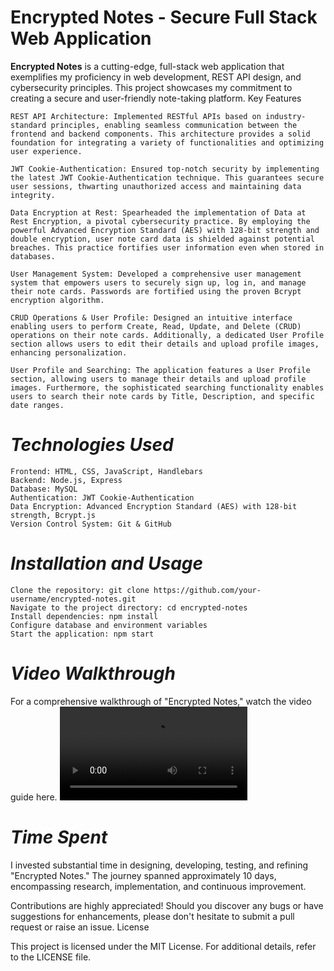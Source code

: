 # Encrypted Notes - Secure Full Stack Web Application

<!-- Include a screenshot or logo here -->

<b>Encrypted Notes</b> is a cutting-edge, full-stack web application that exemplifies my proficiency in web development, REST API design, and cybersecurity principles. This project showcases my commitment to creating a secure and user-friendly note-taking platform.
Key Features

    REST API Architecture: Implemented RESTful APIs based on industry-standard principles, enabling seamless communication between the frontend and backend components. This architecture provides a solid foundation for integrating a variety of functionalities and optimizing user experience.

    JWT Cookie-Authentication: Ensured top-notch security by implementing the latest JWT Cookie-Authentication technique. This guarantees secure user sessions, thwarting unauthorized access and maintaining data integrity.

    Data Encryption at Rest: Spearheaded the implementation of Data at Rest Encryption, a pivotal cybersecurity practice. By employing the powerful Advanced Encryption Standard (AES) with 128-bit strength and double encryption, user note card data is shielded against potential breaches. This practice fortifies user information even when stored in databases.

    User Management System: Developed a comprehensive user management system that empowers users to securely sign up, log in, and manage their note cards. Passwords are fortified using the proven Bcrypt encryption algorithm.

    CRUD Operations & User Profile: Designed an intuitive interface enabling users to perform Create, Read, Update, and Delete (CRUD) operations on their note cards. Additionally, a dedicated User Profile section allows users to edit their details and upload profile images, enhancing personalization.

    User Profile and Searching: The application features a User Profile section, allowing users to manage their details and upload profile images. Furthermore, the sophisticated searching functionality enables users to search their note cards by Title, Description, and specific date ranges.

# *Technologies Used*

    Frontend: HTML, CSS, JavaScript, Handlebars
    Backend: Node.js, Express
    Database: MySQL
    Authentication: JWT Cookie-Authentication
    Data Encryption: Advanced Encryption Standard (AES) with 128-bit strength, Bcrypt.js
    Version Control System: Git & GitHub

# *Installation and Usage*

    Clone the repository: git clone https://github.com/your-username/encrypted-notes.git
    Navigate to the project directory: cd encrypted-notes
    Install dependencies: npm install
    Configure database and environment variables
    Start the application: npm start

# *Video Walkthrough*

For a comprehensive walkthrough of "Encrypted Notes," watch the video guide here.
<video src="https://raw.githubusercontent.com/shadab034/Encrypted-Notes-Project/master/Video WalkThrough.mp4" alt="Banner">
<video width="320" height="240" controls>
  <source src="https://raw.githubusercontent.com/shadab034/Encrypted-Notes-Project/master/Video WalkThrough.mp4" type="video/mp4">
</video>

# *Time Spent*

I invested substantial time in designing, developing, testing, and refining "Encrypted Notes." The journey spanned approximately 10 days, encompassing research, implementation, and continuous improvement.

Contributions are highly appreciated! Should you discover any bugs or have suggestions for enhancements, please don't hesitate to submit a pull request or raise an issue.
License

This project is licensed under the MIT License. For additional details, refer to the LICENSE file.